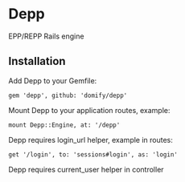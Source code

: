 Depp
====

EPP/REPP Rails engine

Installation
------------

Add Depp to your Gemfile:

    gem 'depp', github: 'domify/depp'

Mount Depp to your application routes, example:

    mount Depp::Engine, at: '/depp'

Depp requires login_url helper, example in routes:

    get '/login', to: 'sessions#login', as: 'login'

Depp requires current_user helper in controller
